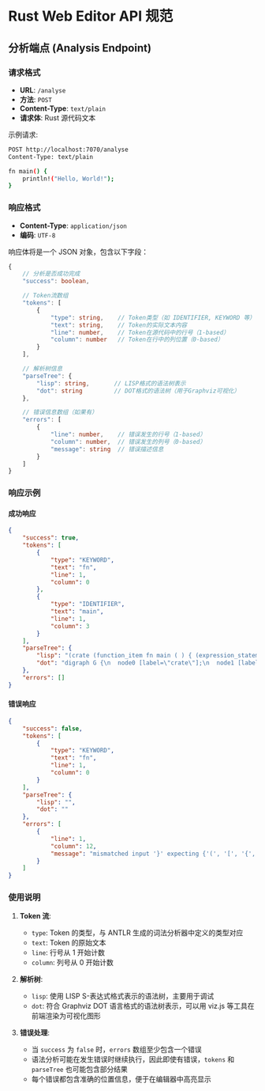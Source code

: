 # Rust Web Editor API 规范

## 分析端点 (Analysis Endpoint)

### 请求格式

- **URL**: `/analyse`
- **方法**: `POST`
- **Content-Type**: `text/plain`
- **请求体**: Rust 源代码文本

示例请求:
```bash
POST http://localhost:7070/analyse
Content-Type: text/plain

fn main() {
    println!("Hello, World!");
}
```

### 响应格式

- **Content-Type**: `application/json`
- **编码**: `UTF-8`

响应体将是一个 JSON 对象，包含以下字段：

```typescript
{
    // 分析是否成功完成
    "success": boolean,

    // Token流数组
    "tokens": [
        {
            "type": string,    // Token类型（如 IDENTIFIER, KEYWORD 等）
            "text": string,    // Token的实际文本内容
            "line": number,    // Token在源代码中的行号（1-based）
            "column": number   // Token在行中的列位置（0-based）
        }
    ],

    // 解析树信息
    "parseTree": {
        "lisp": string,       // LISP格式的语法树表示
        "dot": string         // DOT格式的语法树（用于Graphviz可视化）
    },

    // 错误信息数组（如果有）
    "errors": [
        {
            "line": number,    // 错误发生的行号（1-based）
            "column": number,  // 错误发生的列号（0-based）
            "message": string  // 错误描述信息
        }
    ]
}
```

### 响应示例

#### 成功响应

```json
{
    "success": true,
    "tokens": [
        {
            "type": "KEYWORD",
            "text": "fn",
            "line": 1,
            "column": 0
        },
        {
            "type": "IDENTIFIER",
            "text": "main",
            "line": 1,
            "column": 3
        }
    ],
    "parseTree": {
        "lisp": "(crate (function_item fn main ( ) { (expression_statement (call_expression println! ( \"Hello, World!\" ) ) ) }))",
        "dot": "digraph G {\n  node0 [label=\"crate\"];\n  node1 [label=\"function_item\"];\n  node0 -> node1;\n  node2 [label=\"fn\"];\n  node1 -> node2;\n  ...\n}"
    },
    "errors": []
}
```

#### 错误响应

```json
{
    "success": false,
    "tokens": [
        {
            "type": "KEYWORD",
            "text": "fn",
            "line": 1,
            "column": 0
        }
    ],
    "parseTree": {
        "lisp": "",
        "dot": ""
    },
    "errors": [
        {
            "line": 1,
            "column": 12,
            "message": "mismatched input '}' expecting {'(', '[', '{', '='}"
        }
    ]
}
```

### 使用说明

1. **Token 流**:
   - `type`: Token 的类型，与 ANTLR 生成的词法分析器中定义的类型对应
   - `text`: Token 的原始文本
   - `line`: 行号从 1 开始计数
   - `column`: 列号从 0 开始计数

2. **解析树**:
   - `lisp`: 使用 LISP S-表达式格式表示的语法树，主要用于调试
   - `dot`: 符合 Graphviz DOT 语言格式的语法树表示，可以用 viz.js 等工具在前端渲染为可视化图形

3. **错误处理**:
   - 当 `success` 为 `false` 时，`errors` 数组至少包含一个错误
   - 语法分析可能在发生错误时继续执行，因此即使有错误，`tokens` 和 `parseTree` 也可能包含部分结果
   - 每个错误都包含准确的位置信息，便于在编辑器中高亮显示
